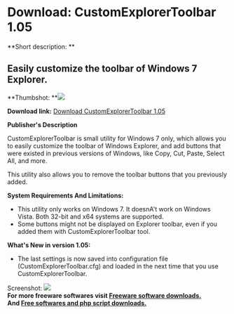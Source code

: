 # Download: CustomExplorerToolbar 1.05

**Short description: **

## Easily customize the toolbar of Windows 7 Explorer.

  
**Thumbshot: **![](http://www.freewarefiles.com/screenshot/cstmexplrtbr_md.jpg)   
  
**Download link:** [Download CustomExplorerToolbar 1.05](http://freesoftwares.boysofts.com/CustomExplorerToolbar_program_69537.html)  
  

**Publisher's Description**  
  

CustomExplorerToolbar is small utility for Windows 7 only, which allows you to
easily customize the toolbar of Windows Explorer, and add buttons that were
existed in previous versions of Windows, like Copy, Cut, Paste, Select All,
and more.

This utility also allows you to remove the toolbar buttons that you previously
added.

**System Requirements And Limitations:**

  * This utility only works on Windows 7. It doesnA't work on Windows Vista. Both 32-bit and x64 systems are supported. 
  * Some buttons might not be displayed on Explorer toolbar, even if you added them with CustomExplorerToolbar tool. 

**What's New in version 1.05:**

  * The last settings is now saved into configuration file (CustomExplorerToolbar.cfg) and loaded in the next time that you use CustomExplorerToolbar. 

  
  
Screenshot: ![](http://www.freewarefiles.com/screenshot/cstmexplrtbr.jpg)  
**For more freeware softwares visit [Freeware software downloads.](http://freesoftwares.boysofts.com/)**   
**And [Free softwares and php script downloads.](http://www.boysofts.com/)**

